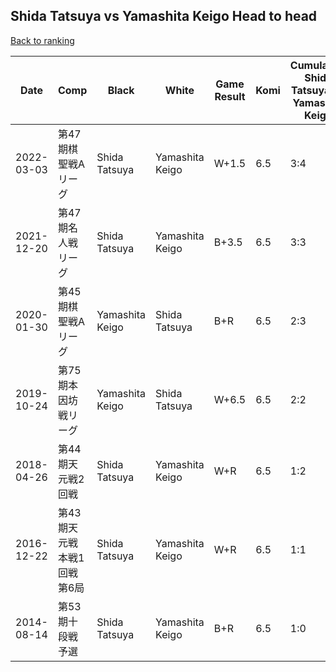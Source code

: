 ## Shida Tatsuya vs Yamashita Keigo Head to head

[Back to ranking](../../index.md)




| **Date** | **Comp** | **Black** | **White** | **Game Result** | **Komi** | **Cumulative Shida Tatsuya Vs Yamashita Keigo** | **Shida Tatsuya Streak** | **Yamashita Keigo Streak** | 
| --- | --- | --- | --- | --- | --- | --- | --- | --- |
| 2022-03-03 | 第47期棋聖戦Aリーグ | Shida Tatsuya | Yamashita Keigo | W+1.5 | 6.5 | 3:4 | 0 | 1 | 
| 2021-12-20 | 第47期名人戦リーグ  | Shida Tatsuya | Yamashita Keigo | B+3.5 | 6.5 | 3:3 | 1 | 0 | 
| 2020-01-30 | 第45期棋聖戦Aリーグ | Yamashita Keigo | Shida Tatsuya | B+R | 6.5 | 2:3 | 0 | 1 | 
| 2019-10-24 | 第75期本因坊戦リーグ | Yamashita Keigo | Shida Tatsuya | W+6.5 | 6.5 | 2:2 | 1 | 0 | 
| 2018-04-26 | 第44期天元戦2回戦 | Shida Tatsuya | Yamashita Keigo | W+R | 6.5 | 1:2 | 0 | 2 | 
| 2016-12-22 | 第43期天元戦　本戦1回戦第6局 | Shida Tatsuya | Yamashita Keigo | W+R | 6.5 | 1:1 | 0 | 1 | 
| 2014-08-14 | 第53期十段戦予選 | Shida Tatsuya | Yamashita Keigo | B+R | 6.5 | 1:0 | 1 | 0 |




